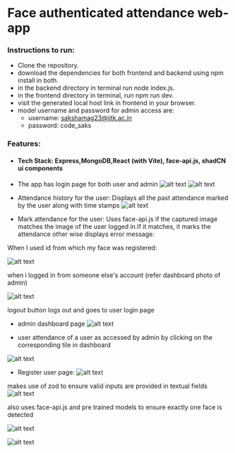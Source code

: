# Face authenticated attendance web-app

### Instructions to run:
- Clone the repository.
- download the dependencies for both frontend and backend using npm install in both.
- in the backend directory in terminal run node index.js.
- in the frontend directory in terminal, run npm run dev.
- visit the generated local host link in frontend in your browser.
- model username and password for admin access are:
    - username: sakshamag23@iitk.ac.in
    - password: code_saks

### Features:
- #### Tech Stack: Express,MongoDB,React (with Vite), face-api.js, shadCN ui components

- The app has login page for both user and admin
![alt text](image.png)
![alt text](image-1.png)


- Attendance history for the user: Displays all the past attendance marked by the user along with time stamps
![alt text](image-3.png)

- Mark attendance for the user:
Uses face-api.js if the captured image matches the image of the user logged in.If it matches, it marks the attendance other wise displays error message:

When I used id from which my face was registered:

![alt text](image-4.png)

when i logged in from someone else's account (refer dashboard photo of admin)

![alt text](image-2.png)

logout button logs out and goes to user login page

- admin dashboard page
![alt text](image-5.png)

- user attendance of a user as accessed by admin by clicking on the corresponding tile in dashboard

![alt text](image-6.png)

- Register user page: 
![alt text](image-7.png)

makes use of zod to ensure valid inputs are provided in textual fields
![alt text](image-8.png)

also uses face-api.js and pre trained models to ensure exactly one face is detected

![alt text](image-9.png)

![alt text](image-10.png)